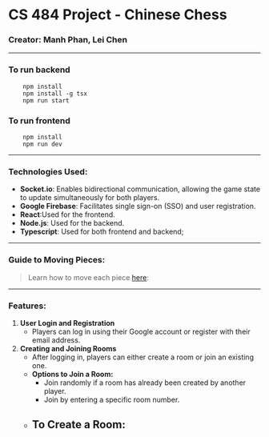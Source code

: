 # CS 484 Project - Chinese Chess

### Creator: Manh Phan, Lei Chen

---

### To run backend

```
    npm install
    npm install -g tsx
    npm run start
```

### To run frontend

```
    npm install
    npm run dev
```

---

### Technologies Used:

- **Socket.io**: Enables bidirectional communication,
  allowing the game state to update simultaneously for both players.
- **Google Firebase**: Facilitates single sign-on (SSO) and user registration.
- **React**:Used for the frontend.
- **Node.js**: Used for the backend.
- **Typescript**: Used for both frontend and backend;

---

### Guide to Moving Pieces:

> Learn how to move each piece [here](https://www.xiangqi.com/help/pieces-and-moves):

---

### Features:

1. **User Login and Registration**
    - Players can log in using their Google account or register with their email address.
2. **Creating and Joining Rooms**
    - After logging in, players can either create a room or join an existing one.
    - **Options to Join a Room:**
        - Join randomly if a room has already been created by another player.
        - Join by entering a specific room number.
    - **To Create a Room:**
        - 